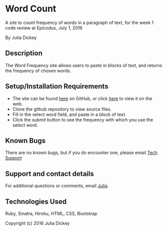 # Word Count
A site to count frequency of words in a paragraph of text, for the week 1 code review at Epicodus, July 1, 2016

By Julia Dickey

## Description

The Word Frequency site allows users to paste in blocks of text, and returns the frequency of chosen words.

## Setup/Installation Requirements

* The site can be found [here](https://github.com/JuliaDickey/Ruby-Word-Count) on GitHub, or click [here](XXXXXXXXX) to view it on the web.
* Clone the github repository to view source files.
* Fill in the select word field, and paste in a block of text.
* Click the _submit_ button to see the frequency with which you use the select word.

## Known Bugs

There are no known bugs, but if you do encounter one, please email [Tech Support](emailto:techsupport.com)

## Support and contact details

For additional questions or comments, email [Julia](mailto:info@gmail.com).

## Technologies Used

Ruby, Sinatra, Hiroku, HTML, CSS, Bootstrap

Copyright (c) 2016 Julia Dickey
